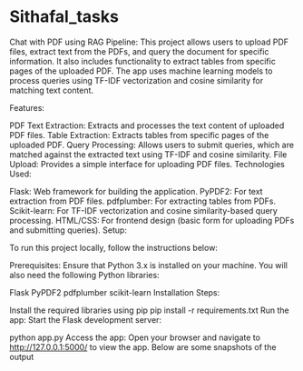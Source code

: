 # Sithafal_tasks
Chat with PDF using RAG Pipeline:
This project allows users to upload PDF files, extract text from the PDFs, and query the document for specific information. It also includes functionality to extract tables from specific pages of the uploaded PDF. The app uses machine learning models to process queries using TF-IDF vectorization and cosine similarity for matching text content.

Features:

PDF Text Extraction: Extracts and processes the text content of uploaded PDF files.
Table Extraction: Extracts tables from specific pages of the uploaded PDF.
Query Processing: Allows users to submit queries, which are matched against the extracted text using TF-IDF and cosine similarity.
File Upload: Provides a simple interface for uploading PDF files.
Technologies Used:

Flask: Web framework for building the application.
PyPDF2: For text extraction from PDF files.
pdfplumber: For extracting tables from PDFs.
Scikit-learn: For TF-IDF vectorization and cosine similarity-based query processing.
HTML/CSS: For frontend design (basic form for uploading PDFs and submitting queries).
Setup:

To run this project locally, follow the instructions below:

Prerequisites:
Ensure that Python 3.x is installed on your machine. You will also need the following Python libraries:

Flask
PyPDF2
pdfplumber
scikit-learn
Installation Steps:

Install the required libraries using pip
pip install -r requirements.txt
Run the app:
Start the Flask development server:

python app.py
Access the app: Open your browser and navigate to http://127.0.0.1:5000/ to view the app.
Below are some snapshots of the output
